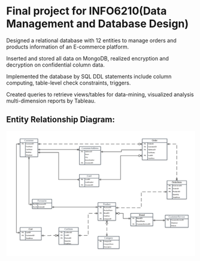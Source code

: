 # Final project for INFO6210(Data Management and Database Design)

Designed a relational database with 12 entities to manage orders and products information of an E-commerce platform.

Inserted and stored all data on MongoDB, realized encryption and decryption on confidential column data.

Implemented the database by SQL DDL statements include column computing, table-level check constraints, triggers.

Created queries to retrieve views/tables for data-mining, visualized analysis multi-dimension reports by Tableau.

## Entity Relationship Diagram:
![Image of ERD](https://github.com/MengZhou122/E-Commerce-Platform-Database/blob/master/ERD.png)
